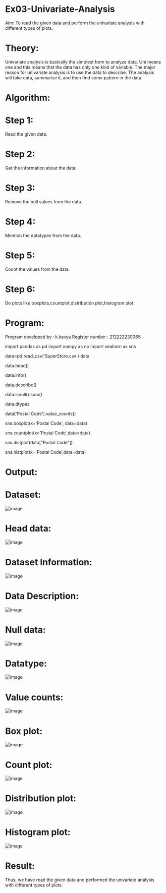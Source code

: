 # Ex03-Univariate-Analysis
Aim:
To read the given data and perform the univariate analysis with different types of plots.

# Theory:
Univariate analysis is basically the simplest form to analyze data. Uni means one and this means that the data has only one kind of variable. The major reason for univariate analysis is to use the data to describe. The analysis will take data, summarise it, and then find some pattern in the data.

# Algorithm:
# Step 1:
Read the given data.

# Step 2:
Get the information about the data.

# Step 3:
Remove the null values from the data.

# Step 4:
Mention the datatypes from the data.

# Step 5:
Count the values from the data.

# Step 6:
Do plots like boxplots,countplot,distribution plot,histogram plot.

# Program:
Program developed by : k.kavya
Register number : 212222230065

import pandas as pd
import numpy as np
import seaborn as sns

data=pd.read_csv('SuperStore.csv')
data

data.head()

data.info()

data.describe()

data.isnull().sum()

data.dtypes

data['Postal Code'].value_counts()

sns.boxplot(x='Postal Code', data=data)

sns.countplot(x='Postal Code',data=data)

sns.distplot(data["Postal Code"])

sns.histplot(x='Postal Code',data=data)

# Output:
# Dataset:
![image](https://user-images.githubusercontent.com/118668727/232675178-9ed626a5-ddf2-4bc3-84e0-c1544493e260.png)

# Head data:
![image](https://user-images.githubusercontent.com/118668727/231060264-af5b3293-9c12-4f26-be81-56e5c940ba46.png)
# Dataset Information:
![image](https://user-images.githubusercontent.com/118668727/231060368-1cd45a84-de06-42c6-bbba-6263c6c93cd5.png)
# Data Description:
![image](https://user-images.githubusercontent.com/118668727/231060405-210117a7-6a14-430f-95ef-5788ba8de54d.png)
# Null data:
![image](https://user-images.githubusercontent.com/118668727/231060451-59796828-a0d5-4d89-8a5f-154598a671a0.png)
# Datatype:
![image](https://user-images.githubusercontent.com/118668727/231060493-74141dba-3f91-4d6e-a4de-f741ee6dd98f.png)
# Value counts:
![image](https://user-images.githubusercontent.com/118668727/231060736-06d10315-9eef-4ea8-b67f-d0d537b833a4.png)
# Box plot:
![image](https://user-images.githubusercontent.com/118668727/231060782-c2729b82-1af0-40ef-99f8-4baf91f6c11a.png)
# Count plot:
![image](https://user-images.githubusercontent.com/118668727/231060820-dd524857-59f3-4548-84f6-28454121bee6.png)
# Distribution plot:
![image](https://user-images.githubusercontent.com/118668727/231060898-4f93772f-9187-47c9-bc95-b6ca82e2ee89.png)
# Histogram plot:
![image](https://user-images.githubusercontent.com/118668727/231060966-17375213-c9ad-49fc-831c-6004684819f7.png)
# Result:
Thus, we have read the given data and performed the univariate analysis with different types of plots.

